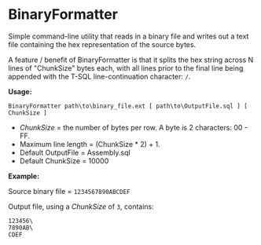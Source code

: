 # BinaryFormatter

Simple command-line utility that reads in a binary file and writes out a
text file containing the hex representation of the source bytes.

A feature / benefit of BinaryFormatter is that it splits the hex string
across N lines of "ChunkSize" bytes each, with all lines prior to the
final line being appended with the T-SQL line-continuation character: `/`.

**Usage:**

`BinaryFormatter path\to\binary_file.ext [ path\to\OutputFile.sql ] [ ChunkSize ]`

* _ChunkSize_ = the number of bytes per row. A byte is 2 characters: 00 - FF.
* Maximum line length = (ChunkSize * 2) + 1.
* Default OutputFile = Assembly.sql
* Default ChunkSize = 10000

**Example:**

Source binary file = `1234567890ABCDEF`

Output file, using a _ChunkSize_ of `3`, contains:

```
123456\
7890AB\
CDEF
```

